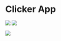 <h1>Clicker App </h1>
<p>
<img src="counter1.PNG width="250" />
<img src="counter2.PNG width="250" />
</p>
<p> 
<img src="counter3.PNG width="250" />
</p>
